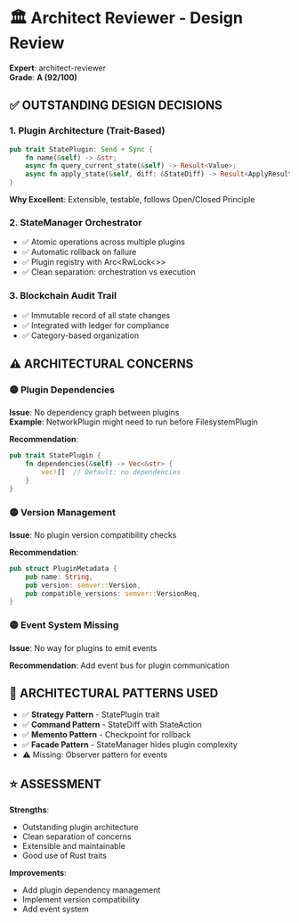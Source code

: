 # 🏛️ Architect Reviewer - Design Review

**Expert**: architect-reviewer  
**Grade**: **A (92/100)**

## ✅ OUTSTANDING DESIGN DECISIONS

### 1. Plugin Architecture (Trait-Based)
```rust
pub trait StatePlugin: Send + Sync {
    fn name(&self) -> &str;
    async fn query_current_state(&self) -> Result<Value>;
    async fn apply_state(&self, diff: &StateDiff) -> Result<ApplyResult>;
}
```
**Why Excellent**: Extensible, testable, follows Open/Closed Principle

### 2. StateManager Orchestrator
- ✅ Atomic operations across multiple plugins
- ✅ Automatic rollback on failure
- ✅ Plugin registry with Arc<RwLock<>>
- ✅ Clean separation: orchestration vs execution

### 3. Blockchain Audit Trail
- ✅ Immutable record of all state changes
- ✅ Integrated with ledger for compliance
- ✅ Category-based organization

## ⚠️ ARCHITECTURAL CONCERNS

### 🟡 Plugin Dependencies
**Issue**: No dependency graph between plugins  
**Example**: NetworkPlugin might need to run before FilesystemPlugin

**Recommendation**:
```rust
pub trait StatePlugin {
    fn dependencies(&self) -> Vec<&str> {
        vec![]  // Default: no dependencies
    }
}
```

### 🟡 Version Management
**Issue**: No plugin version compatibility checks

**Recommendation**:
```rust
pub struct PluginMetadata {
    pub name: String,
    pub version: semver::Version,
    pub compatible_versions: semver::VersionReq,
}
```

### 🟡 Event System Missing
**Issue**: No way for plugins to emit events

**Recommendation**: Add event bus for plugin communication

## 🎯 ARCHITECTURAL PATTERNS USED

- ✅ **Strategy Pattern** - StatePlugin trait
- ✅ **Command Pattern** - StateDiff with StateAction
- ✅ **Memento Pattern** - Checkpoint for rollback
- ✅ **Facade Pattern** - StateManager hides plugin complexity
- ⚠️ Missing: Observer pattern for events

## ⭐ ASSESSMENT

**Strengths**:
- Outstanding plugin architecture
- Clean separation of concerns
- Extensible and maintainable
- Good use of Rust traits

**Improvements**:
- Add plugin dependency management
- Implement version compatibility
- Add event system
